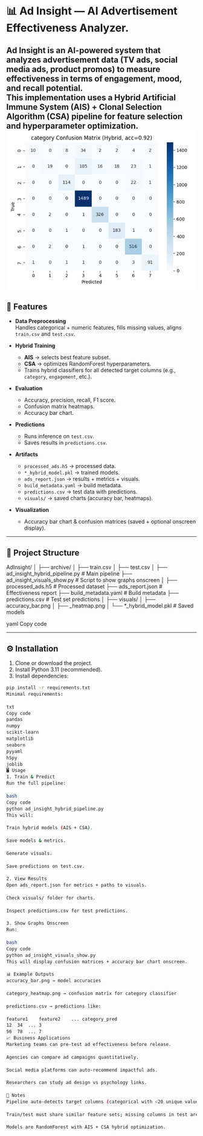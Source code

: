# 📊 Ad Insight — AI Advertisement Effectiveness Analyzer.

Ad Insight is an **AI-powered system** that analyzes advertisement data (TV ads, social media ads, product promos) to **measure effectiveness** in terms of engagement, mood, and recall potential.  
This implementation uses a **Hybrid Artificial Immune System (AIS) + Clonal Selection Algorithm (CSA)** pipeline for feature selection and hyperparameter optimization.
![Confusion Matrix Heatmap](category_heatmap.png)
---

## 🚀 Features

- **Data Preprocessing**  
  Handles categorical + numeric features, fills missing values, aligns `train.csv` and `test.csv`.

- **Hybrid Training**  
  - **AIS** → selects best feature subset.  
  - **CSA** → optimizes RandomForest hyperparameters.  
  - Trains hybrid classifiers for all detected target columns (e.g., `category`, `engagement`, etc.).

- **Evaluation**  
  - Accuracy, precision, recall, F1 score.  
  - Confusion matrix heatmaps.  
  - Accuracy bar chart.

- **Predictions**  
  - Runs inference on `test.csv`.  
  - Saves results in `predictions.csv`.  

- **Artifacts**  
  - `processed_ads.h5` → processed data.  
  - `*_hybrid_model.pkl` → trained models.  
  - `ads_report.json` → results + metrics + visuals.  
  - `build_metadata.yaml` → build metadata.  
  - `predictions.csv` → test data with predictions.  
  - `visuals/` → saved charts (accuracy bar, heatmaps).

- **Visualization**  
  - Accuracy bar chart & confusion matrices (saved + optional onscreen display).  

---

## 📂 Project Structure

AdInsight/
│
├── archive/
│ ├── train.csv
│ ├── test.csv
│
├── ad_insight_hybrid_pipeline.py # Main pipeline
├── ad_insight_visuals_show.py # Script to show graphs onscreen
│
├── processed_ads.h5 # Processed dataset
├── ads_report.json # Effectiveness report
├── build_metadata.yaml # Build metadata
├── predictions.csv # Test set predictions
│
├── visuals/
│ ├── accuracy_bar.png
│ ├── <target>_heatmap.png
│
└── *_hybrid_model.pkl # Saved models

yaml
Copy code

---

## ⚙️ Installation

1. Clone or download the project.  
2. Install Python 3.11 (recommended).  
3. Install dependencies:

```bash
pip install -r requirements.txt
Minimal requirements:

txt
Copy code
pandas
numpy
scikit-learn
matplotlib
seaborn
pyyaml
h5py
joblib
🖥️ Usage
1. Train & Predict
Run the full pipeline:

bash
Copy code
python ad_insight_hybrid_pipeline.py
This will:

Train hybrid models (AIS + CSA).

Save models & metrics.

Generate visuals.

Save predictions on test.csv.

2. View Results
Open ads_report.json for metrics + paths to visuals.

Check visuals/ folder for charts.

Inspect predictions.csv for test predictions.

3. Show Graphs Onscreen
Run:

bash
Copy code
python ad_insight_visuals_show.py
This will display confusion matrices + accuracy bar chart onscreen.

📊 Example Outputs
accuracy_bar.png → model accuracies

category_heatmap.png → confusion matrix for category classifier

predictions.csv → predictions like:

feature1	feature2	...	category_pred
12	34	...	3
56	78	...	7
📈 Business Applications
Marketing teams can pre-test ad effectiveness before release.

Agencies can compare ad campaigns quantitatively.

Social media platforms can auto-recommend impactful ads.

Researchers can study ad design vs psychology links.

📌 Notes
Pipeline auto-detects target columns (categorical with <20 unique values).

Train/test must share similar feature sets; missing columns in test are auto-filled.

Models are RandomForest with AIS + CSA hybrid optimization.

